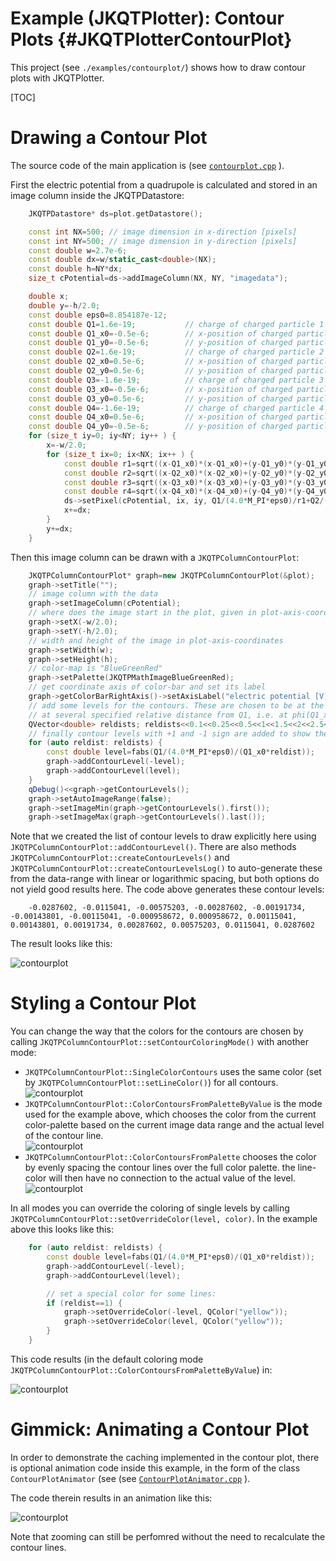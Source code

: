 # Example (JKQTPlotter): Contour Plots {#JKQTPlotterContourPlot}
This project (see `./examples/contourplot/`) shows how to draw contour plots with JKQTPlotter.

[TOC]

# Drawing a Contour Plot

The source code of the main application is (see [`contourplot.cpp`](https://github.com/jkriege2/JKQtPlotter/tree/master/examples/contourplot/contourplot.cpp) ).

First the electric potential from a quadrupole is calculated and stored in an image column inside the JKQTPDatastore:
```.cpp
    JKQTPDatastore* ds=plot.getDatastore();

    const int NX=500; // image dimension in x-direction [pixels]
    const int NY=500; // image dimension in y-direction [pixels]
    const double w=2.7e-6;
    const double dx=w/static_cast<double>(NX);
    const double h=NY*dx;
    size_t cPotential=ds->addImageColumn(NX, NY, "imagedata");

    double x;
    double y=-h/2.0;
    const double eps0=8.854187e-12;
    const double Q1=1.6e-19;           // charge of charged particle 1
    const double Q1_x0=-0.5e-6;        // x-position of charged particle 1
    const double Q1_y0=-0.5e-6;        // y-position of charged particle 1
    const double Q2=1.6e-19;           // charge of charged particle 2
    const double Q2_x0=0.5e-6;         // x-position of charged particle 2
    const double Q2_y0=0.5e-6;         // y-position of charged particle 2
    const double Q3=-1.6e-19;          // charge of charged particle 3
    const double Q3_x0=-0.5e-6;        // x-position of charged particle 3
    const double Q3_y0=0.5e-6;         // y-position of charged particle 3
    const double Q4=-1.6e-19;          // charge of charged particle 4
    const double Q4_x0=0.5e-6;         // x-position of charged particle 4
    const double Q4_y0=-0.5e-6;        // y-position of charged particle 4
    for (size_t iy=0; iy<NY; iy++ ) {
        x=-w/2.0;
        for (size_t ix=0; ix<NX; ix++ ) {
            const double r1=sqrt((x-Q1_x0)*(x-Q1_x0)+(y-Q1_y0)*(y-Q1_y0));
            const double r2=sqrt((x-Q2_x0)*(x-Q2_x0)+(y-Q2_y0)*(y-Q2_y0));
            const double r3=sqrt((x-Q3_x0)*(x-Q3_x0)+(y-Q3_y0)*(y-Q3_y0));
            const double r4=sqrt((x-Q4_x0)*(x-Q4_x0)+(y-Q4_y0)*(y-Q4_y0));
            ds->setPixel(cPotential, ix, iy, Q1/(4.0*M_PI*eps0)/r1+Q2/(4.0*M_PI*eps0)/r2+Q3/(4.0*M_PI*eps0)/r3+Q4/(4.0*M_PI*eps0)/r4);
            x+=dx;
        }
        y+=dx;
    }
```

Then this image column can be drawn with a `JKQTPColumnContourPlot`:
```.cpp
    JKQTPColumnContourPlot* graph=new JKQTPColumnContourPlot(&plot);
    graph->setTitle("");
    // image column with the data
    graph->setImageColumn(cPotential);
    // where does the image start in the plot, given in plot-axis-coordinates (bottom-left corner)
    graph->setX(-w/2.0);
    graph->setY(-h/2.0);
    // width and height of the image in plot-axis-coordinates
    graph->setWidth(w);
    graph->setHeight(h);
    // color-map is "BlueGreenRed"
    graph->setPalette(JKQTPMathImageBlueGreenRed);
    // get coordinate axis of color-bar and set its label
    graph->getColorBarRightAxis()->setAxisLabel("electric potential [V]");
    // add some levels for the contours. These are chosen to be at the actual potential values
    // at several specified relative distance from Q1, i.e. at phi(Q1_x0*reldist) (phi: potential of Q1)
    QVector<double> reldists; reldists<<0.1<<0.25<<0.5<<1<<1.5<<2<<2.5<<3;
    // finally contour levels with +1 and -1 sign are added to show the positive and negative potential:
    for (auto reldist: reldists) {
        const double level=fabs(Q1/(4.0*M_PI*eps0)/(Q1_x0*reldist));
        graph->addContourLevel(-level);
        graph->addContourLevel(level);
    }
    qDebug()<<graph->getContourLevels();
    graph->setAutoImageRange(false);
    graph->setImageMin(graph->getContourLevels().first());
    graph->setImageMax(graph->getContourLevels().last());
```

Note that we created the list of contour levels to draw explicitly here using `JKQTPColumnContourPlot::addContourLevel()`. There are also methods `JKQTPColumnContourPlot::createContourLevels()` and `JKQTPColumnContourPlot::createContourLevelsLog()` to auto-generate these from the data-range with linear or logarithmic spacing, but both options do not yield good results here. The code above generates these contour levels:
```
    -0.0287602, -0.0115041, -0.00575203, -0.00287602, -0.00191734, -0.00143801, -0.00115041, -0.000958672, 0.000958672, 0.00115041, 0.00143801, 0.00191734, 0.00287602, 0.00575203, 0.0115041, 0.0287602
```


The result looks like this:

![contourplot](https://raw.githubusercontent.com/jkriege2/JKQtPlotter/master/screenshots/contourplot.png)

# Styling a Contour Plot


You can change the way that the colors for the contours are chosen by calling `JKQTPColumnContourPlot::setContourColoringMode()` with another mode:
- `JKQTPColumnContourPlot::SingleColorContours` uses the same color (set by `JKQTPColumnContourPlot::setLineColor()`) for all contours.<br>
  ![contourplot](https://raw.githubusercontent.com/jkriege2/JKQtPlotter/master/screenshots/contourplot_SingleColorContours.png)
- `JKQTPColumnContourPlot::ColorContoursFromPaletteByValue` is the mode used for the example above, which chooses the color from the current color-palette based on the current image data range and the actual level of the contour line. <br>
  ![contourplot](https://raw.githubusercontent.com/jkriege2/JKQtPlotter/master/screenshots/contourplot_ColorContoursFromPaletteByValue.png)
- `JKQTPColumnContourPlot::ColorContoursFromPalette` chooses the color by evenly spacing the contour lines over the full color palette. the line-color will then have no connection to the actual value of the level.<br>
  ![contourplot](https://raw.githubusercontent.com/jkriege2/JKQtPlotter/master/screenshots/contourplot_ColorContoursFromPalette.png)

In all modes you can override the coloring of single levels by calling `JKQTPColumnContourPlot::setOverrideColor(level, color)`. In the example above this looks like this:

```.cpp
    for (auto reldist: reldists) {
        const double level=fabs(Q1/(4.0*M_PI*eps0)/(Q1_x0*reldist));
        graph->addContourLevel(-level);
        graph->addContourLevel(level);

        // set a special color for some lines:
        if (reldist==1) {
            graph->setOverrideColor(-level, QColor("yellow"));
            graph->setOverrideColor(level, QColor("yellow"));
        }
    }
```

This code results (in the default coloring mode `JKQTPColumnContourPlot::ColorContoursFromPaletteByValue`) in: 

![contourplot](https://raw.githubusercontent.com/jkriege2/JKQtPlotter/master/screenshots/contourplot_overridecolors.png)

# Gimmick: Animating a Contour Plot

In order to demonstrate the caching implemented in the contour plot, there is optional animation code inside this example, in the form of the class `ContourPlotAnimator` (see (see [`ContourPlotAnimator.cpp`](https://github.com/jkriege2/JKQtPlotter/tree/master/examples/contourplot/ContourPlotAnimator.cpp) ). 

The code therein results in an animation like this:

![contourplot](https://raw.githubusercontent.com/jkriege2/JKQtPlotter/master/screenshots/contourplot_animated.gif)

Note that zooming can still be perfomred without the need to recalculate the contour lines.


